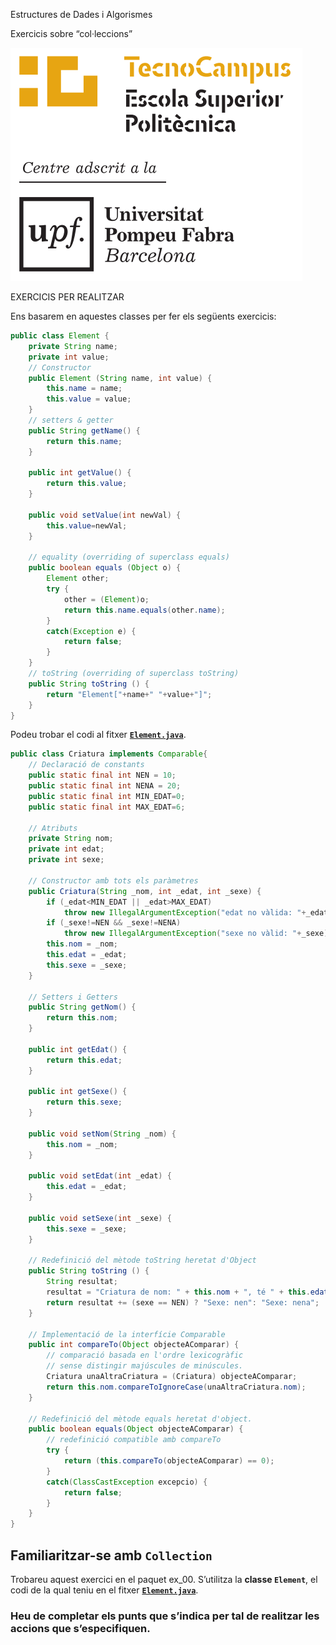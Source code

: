 Estructures de  Dades i Algorismes

Exercicis sobre  “col·leccions” 

![alt text](./img/logo-tc.png)

EXERCICIS PER  REALITZAR


Ens basarem en aquestes classes per fer els següents exercicis:

```java
public class Element {
    private String name;
    private int value;
    // Constructor
    public Element (String name, int value) {
        this.name = name;
        this.value = value;
    }
    // setters & getter
    public String getName() {
        return this.name;
    }

    public int getValue() {
        return this.value;
    }

    public void setValue(int newVal) {
        this.value=newVal;
    }

    // equality (overriding of superclass equals)
    public boolean equals (Object o) {
        Element other;
        try {
            other = (Element)o;
            return this.name.equals(other.name);
        }
        catch(Exception e) {
            return false;
        }
    }
    // toString (overriding of superclass toString)
    public String toString () {
        return "Element["+name+" "+value+"]";
    }
}
```

Podeu trobar el codi al fitxer [**`Element.java`**](./files/Element.java).


```java
public class Criatura implements Comparable{
    // Declaració de constants
    public static final int NEN = 10;
    public static final int NENA = 20;
    public static final int MIN_EDAT=0;
    public static final int MAX_EDAT=6;
    
    // Atributs
    private String nom;
    private int edat;
    private int sexe;

    // Constructor amb tots els paràmetres
    public Criatura(String _nom, int _edat, int _sexe) {
        if (_edat<MIN_EDAT || _edat>MAX_EDAT)
            throw new IllegalArgumentException("edat no vàlida: "+_edat);
        if (_sexe!=NEN && _sexe!=NENA)
            throw new IllegalArgumentException("sexe no vàlid: "+_sexe);  
        this.nom = _nom;
        this.edat = _edat;
        this.sexe = _sexe;
    }
    
    // Setters i Getters
    public String getNom() {
        return this.nom;
    }
    
    public int getEdat() {
        return this.edat;
    }
    
    public int getSexe() {
        return this.sexe;
    }

    public void setNom(String _nom) {
        this.nom = _nom;
    }

    public void setEdat(int _edat) {
        this.edat = _edat;
    }

    public void setSexe(int _sexe) {
        this.sexe = _sexe;
    }
  
    // Redefinició del mètode toString heretat d'Object
    public String toString () {
        String resultat;
        resultat = "Criatura de nom: " + this.nom + ", té " + this.edat + " anys. ";
        return resultat += (sexe == NEN) ? "Sexe: nen": "Sexe: nena";
    }
    
    // Implementació de la interfície Comparable
    public int compareTo(Object objecteAComparar) {
        // comparació basada en l'ordre lexicogràfic
        // sense distingir majúscules de minúscules.
        Criatura unaAltraCriatura = (Criatura) objecteAComparar;
        return this.nom.compareToIgnoreCase(unaAltraCriatura.nom);
    }
    
    // Redefinició del mètode equals heretat d'object.
    public boolean equals(Object objecteAComparar) {
        // redefinició compatible amb compareTo
        try {
            return (this.compareTo(objecteAComparar) == 0);
        }
        catch(ClassCastException excepcio) {
            return false;
        }
    }
}
```

## Familiaritzar-se amb **`Collection`**
 
Trobareu aquest exercici en el paquet ex_00. S’utilitza la **classe `Element`**, el codi de la qual teniu en el fitxer [**`Element.java`**](./files/Element.java).

### Heu de completar els punts que s’indica per tal de realitzar les accions que s’especifiquen. 

